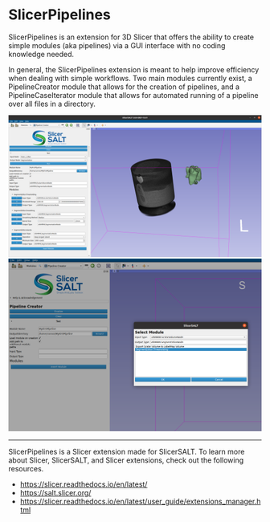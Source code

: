 # SlicerPipelines
SlicerPipelines is an extension for 3D Slicer that offers the ability to create simple modules (aka pipelines) via a GUI interface with no coding knowledge needed.

In general, the SlicerPipelines extension is meant to help improve efficiency when dealing with simple workflows. Two main modules currently exist, a PipelineCreator module that allows for the creation of pipelines, and a PipelineCaseIterator module that allows for automated running of a pipeline over all files in a directory.

![PipelineCreator module](Screenshots/1.png)
![Select Module pop up](Screenshots/2.png)

---

SlicerPipelines is a Slicer extension made for SlicerSALT. To learn more about Slicer, SlicerSALT, and Slicer extensions, check out the following resources.

 - https://slicer.readthedocs.io/en/latest/
 - https://salt.slicer.org/
 - https://slicer.readthedocs.io/en/latest/user_guide/extensions_manager.html
